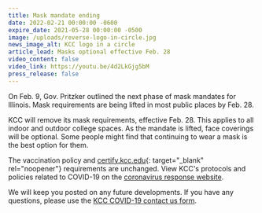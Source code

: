 ```yaml
---
title: Mask mandate ending
date: 2022-02-21 00:00:00 -0600
expire_date: 2021-05-28 00:00:00 -0500
image: /uploads/reverse-logo-in-circle.jpg
news_image_alt: KCC logo in a circle
article_lead: Masks optional effective Feb. 28
video_content: false
video_link: https://youtu.be/4d2LkGjg5bM
press_release: false
---
```

On Feb. 9, Gov. Pritzker outlined the next phase of mask mandates for Illinois. Mask requirements are being lifted in most public places by Feb. 28.

KCC will remove its mask requirements, effective Feb. 28. This applies to all indoor and outdoor college spaces. As the mandate is lifted, face coverings will be optional. Some people might find that continuing to wear a mask is the best option for them.

The vaccination policy and [certify.kcc.edu](https://certify.kcc.edu){: target="_blank" rel="noopener"} requirements are unchanged. View KCC's protocols and policies related to COVID-19 on the [coronavirus response website](https://coronavirus.kcc.edu).

We will keep you posted on any future developments. If you have any questions, please use the [KCC COVID-19 contact us form](https://coronavirus.kcc.edu/contact-us/).
